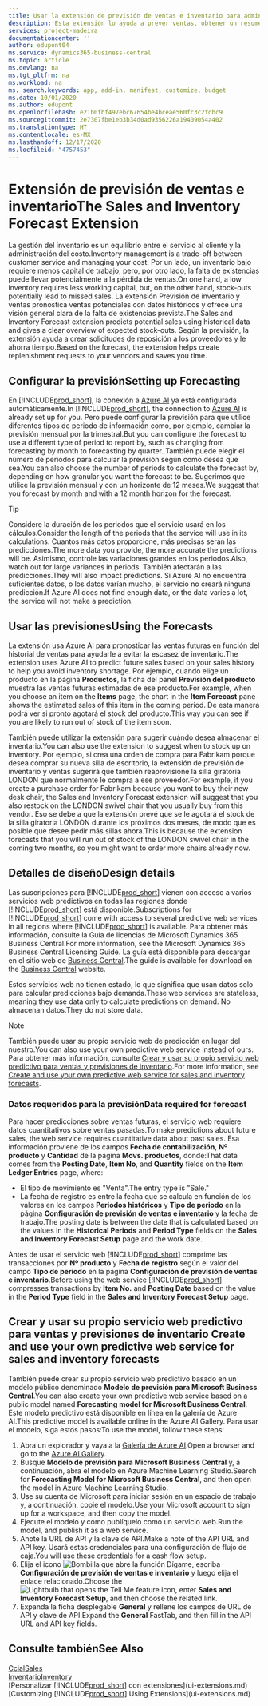 ```yaml
---
title: Usar la extensión de previsión de ventas e inventario para administrar el inventario | Documentos de Microsoft
description: Esta extensión lo ayuda a prever ventas, obtener un resumen claro de la falta de stock prevista e, incluso, lo ayuda a crear solicitudes de reposición para proveedores.
services: project-madeira
documentationcenter: ''
author: edupont04
ms.service: dynamics365-business-central
ms.topic: article
ms.devlang: na
ms.tgt_pltfrm: na
ms.workload: na
ms. search.keywords: app, add-in, manifest, customize, budget
ms.date: 10/01/2020
ms.author: edupont
ms.openlocfilehash: e21b0fbf497ebc67654be4bceae560fc3c2fdbc9
ms.sourcegitcommit: 2e7307fbe1eb3b34d0ad9356226a19409054a402
ms.translationtype: HT
ms.contentlocale: es-MX
ms.lasthandoff: 12/17/2020
ms.locfileid: "4757453"
---
```

# <a name="the-sales-and-inventory-forecast-extension"></a><span data-ttu-id="90c80-103">Extensión de previsión de ventas e inventario</span><span class="sxs-lookup"><span data-stu-id="90c80-103">The Sales and Inventory Forecast Extension</span></span>
<span data-ttu-id="90c80-104">La gestión del inventario es un equilibrio entre el servicio al cliente y la administración del costo.</span><span class="sxs-lookup"><span data-stu-id="90c80-104">Inventory management is a trade-off between customer service and managing your cost.</span></span> <span data-ttu-id="90c80-105">Por un lado, un inventario bajo requiere menos capital de trabajo, pero, por otro lado, la falta de existencias puede llevar potencialmente a la pérdida de ventas.</span><span class="sxs-lookup"><span data-stu-id="90c80-105">On one hand, a low inventory requires less working capital, but, on the other hand, stock-outs potentially lead to missed sales.</span></span> <span data-ttu-id="90c80-106">La extensión Previsión de inventario y ventas pronostica ventas potenciales con datos históricos y ofrece una visión general clara de la falta de existencias prevista.</span><span class="sxs-lookup"><span data-stu-id="90c80-106">The Sales and Inventory Forecast extension predicts potential sales using historical data and gives a clear overview of expected stock-outs.</span></span> <span data-ttu-id="90c80-107">Según la previsión, la extensión ayuda a crear solicitudes de reposición a los proveedores y le ahorra tiempo.</span><span class="sxs-lookup"><span data-stu-id="90c80-107">Based on the forecast, the extension helps create replenishment requests to your vendors and saves you time.</span></span>  

## <a name="setting-up-forecasting"></a><span data-ttu-id="90c80-108">Configurar la previsión</span><span class="sxs-lookup"><span data-stu-id="90c80-108">Setting up Forecasting</span></span>
<span data-ttu-id="90c80-109">En [!INCLUDE[prod_short](includes/prod_short.md)], la conexión a [Azure AI](https://azure.microsoft.com/overview/ai-platform/) ya está configurada automáticamente.</span><span class="sxs-lookup"><span data-stu-id="90c80-109">In [!INCLUDE[prod_short](includes/prod_short.md)], the connection to [Azure AI](https://azure.microsoft.com/overview/ai-platform/) is already set up for you.</span></span> <span data-ttu-id="90c80-110">Pero puede configurar la previsión para que utilice diferentes tipos de periodo de información como, por ejemplo, cambiar la previsión mensual por la trimestral.</span><span class="sxs-lookup"><span data-stu-id="90c80-110">But you can configure the forecast to use a different type of period to report by, such as changing from forecasting by month to forecasting by quarter.</span></span> <span data-ttu-id="90c80-111">También puede elegir el número de periodos para calcular la previsión según como desea que sea.</span><span class="sxs-lookup"><span data-stu-id="90c80-111">You can also choose the number of periods to calculate the forecast by, depending on how granular you want the forecast to be.</span></span> <span data-ttu-id="90c80-112">Sugerimos que utilice la previsión mensual y con un horizonte de 12 meses.</span><span class="sxs-lookup"><span data-stu-id="90c80-112">We suggest that you forecast by month and with a 12 month horizon for the forecast.</span></span> 

> [!TIP]  
>   <span data-ttu-id="90c80-113">Considere la duración de los periodos que el servicio usará en los cálculos.</span><span class="sxs-lookup"><span data-stu-id="90c80-113">Consider the length of the periods that the service will use in its calculations.</span></span> <span data-ttu-id="90c80-114">Cuantos más datos proporcione, más precisas serán las predicciones.</span><span class="sxs-lookup"><span data-stu-id="90c80-114">The more data you provide, the more accurate the predictions will be.</span></span> <span data-ttu-id="90c80-115">Asimismo, controle las variaciones grandes en los periodos.</span><span class="sxs-lookup"><span data-stu-id="90c80-115">Also, watch out for large variances in periods.</span></span> <span data-ttu-id="90c80-116">También afectarán a las predicciones.</span><span class="sxs-lookup"><span data-stu-id="90c80-116">They will also impact predictions.</span></span> <span data-ttu-id="90c80-117">Si Azure AI no encuentra suficientes datos, o los datos varían mucho, el servicio no creará ninguna predicción.</span><span class="sxs-lookup"><span data-stu-id="90c80-117">If Azure AI does not find enough data, or the data varies a lot, the service will not make a prediction.</span></span>

## <a name="using-the-forecasts"></a><span data-ttu-id="90c80-118">Usar las previsiones</span><span class="sxs-lookup"><span data-stu-id="90c80-118">Using the Forecasts</span></span>
<span data-ttu-id="90c80-119">La extensión usa Azure AI para pronosticar las ventas futuras en función del historial de ventas para ayudarle a evitar la escasez de inventario.</span><span class="sxs-lookup"><span data-stu-id="90c80-119">The extension uses Azure AI to predict future sales based on your sales history to help you avoid inventory shortage.</span></span> <span data-ttu-id="90c80-120">Por ejemplo, cuando elige un producto en la página **Productos**, la ficha del panel **Previsión del producto** muestra las ventas futuras estimadas de ese producto.</span><span class="sxs-lookup"><span data-stu-id="90c80-120">For example, when you choose an item on the **Items** page, the chart in the **Item Forecast** pane shows the estimated sales of this item in the coming period.</span></span> <span data-ttu-id="90c80-121">De esta manera podrá ver si pronto agotará el stock del producto.</span><span class="sxs-lookup"><span data-stu-id="90c80-121">This way you can see if you are likely to run out of stock of the item soon.</span></span>  

<span data-ttu-id="90c80-122">También puede utilizar la extensión para sugerir cuándo desea almacenar el inventario.</span><span class="sxs-lookup"><span data-stu-id="90c80-122">You can also use the extension to suggest when to stock up on inventory.</span></span> <span data-ttu-id="90c80-123">Por ejemplo, si crea una orden de compra para Fabrikam porque desea comprar su nueva silla de escritorio, la extensión de previsión de inventario y ventas sugerirá que también reaprovisione la silla giratoria LONDON que normalmente le compra a ese proveedor.</span><span class="sxs-lookup"><span data-stu-id="90c80-123">For example, if you create a purchase order for Fabrikam because you want to buy their new desk chair, the Sales and Inventory Forecast extension will suggest that you also restock on the LONDON swivel chair that you usually buy from this vendor.</span></span> <span data-ttu-id="90c80-124">Eso se debe a que la extensión prevé que se le agotará el stock de la silla giratoria LONDON durante los próximos dos meses, de modo que es posible que desee pedir más sillas ahora.</span><span class="sxs-lookup"><span data-stu-id="90c80-124">This is because the extension forecasts that you will run out of stock of the LONDON swivel chair in the coming two months, so you might want to order more chairs already now.</span></span>  

## <a name="design-details"></a><span data-ttu-id="90c80-125">Detalles de diseño</span><span class="sxs-lookup"><span data-stu-id="90c80-125">Design details</span></span>
<span data-ttu-id="90c80-126">Las suscripciones para [!INCLUDE[prod_short](includes/prod_short.md)] vienen con acceso a varios servicios web predictivos en todas las regiones donde [!INCLUDE[prod_short](includes/prod_short.md)] está disponible.</span><span class="sxs-lookup"><span data-stu-id="90c80-126">Subscriptions for [!INCLUDE[prod_short](includes/prod_short.md)] come with access to several predictive web services in all regions where [!INCLUDE[prod_short](includes/prod_short.md)] is available.</span></span> <span data-ttu-id="90c80-127">Para obtener más información, consulte la Guía de licencias de Microsoft Dynamics 365 Business Central.</span><span class="sxs-lookup"><span data-stu-id="90c80-127">For more information, see the Microsoft Dynamics 365 Business Central Licensing Guide.</span></span> <span data-ttu-id="90c80-128">La guía está disponible para descargar en el sitio web de [Business Central](https://dynamics.microsoft.com/en-us/business-central/overview/).</span><span class="sxs-lookup"><span data-stu-id="90c80-128">The guide is available for download on the [Business Central](https://dynamics.microsoft.com/en-us/business-central/overview/) website.</span></span> 

<span data-ttu-id="90c80-129">Estos servicios web no tienen estado, lo que significa que usan datos solo para calcular predicciones bajo demanda.</span><span class="sxs-lookup"><span data-stu-id="90c80-129">These web services are stateless, meaning they use data only to calculate predictions on demand.</span></span> <span data-ttu-id="90c80-130">No almacenan datos.</span><span class="sxs-lookup"><span data-stu-id="90c80-130">They do not store data.</span></span>

> [!NOTE]  
>   <span data-ttu-id="90c80-131">También puede usar su propio servicio web de predicción en lugar del nuestro.</span><span class="sxs-lookup"><span data-stu-id="90c80-131">You can also use your own predictive web service instead of ours.</span></span> <span data-ttu-id="90c80-132">Para obtener más información, consulte [Crear y usar su propio servicio web predictivo para ventas y previsiones de inventario](#AnchorText).</span><span class="sxs-lookup"><span data-stu-id="90c80-132">For more information, see [Create and use your own predictive web service for sales and inventory forecasts](#AnchorText).</span></span> 

### <a name="data-required-for-forecast"></a><span data-ttu-id="90c80-133">Datos requeridos para la previsión</span><span class="sxs-lookup"><span data-stu-id="90c80-133">Data required for forecast</span></span>
<span data-ttu-id="90c80-134">Para hacer predicciones sobre ventas futuras, el servicio web requiere datos cuantitativos sobre ventas pasadas.</span><span class="sxs-lookup"><span data-stu-id="90c80-134">To make predictions about future sales, the web service requires quantitative data about past sales.</span></span> <span data-ttu-id="90c80-135">Esa información proviene de los campos **Fecha de contabilización**, **Nº producto** y **Cantidad** de la página **Movs. productos**, donde:</span><span class="sxs-lookup"><span data-stu-id="90c80-135">That data comes from the **Posting Date**, **Item No**, and **Quantity** fields on the **Item Ledger Entries** page, where:</span></span>
-    <span data-ttu-id="90c80-136">El tipo de movimiento es "Venta".</span><span class="sxs-lookup"><span data-stu-id="90c80-136">The entry type is "Sale."</span></span>
- <span data-ttu-id="90c80-137">La fecha de registro es entre la fecha que se calcula en función de los valores en los campos **Periodos históricos** y **Tipo de periodo** en la página **Configuración de previsión de ventas e inventario** y la fecha de trabajo.</span><span class="sxs-lookup"><span data-stu-id="90c80-137">The posting date is between the date that is calculated based on the values in the **Historical Periods** and **Period Type** fields on the **Sales and Inventory Forecast Setup** page and the work date.</span></span>

<span data-ttu-id="90c80-138">Antes de usar el servicio web [!INCLUDE[prod_short](includes/prod_short.md)] comprime las transacciones por **Nº producto** y **Fecha de registro** según el valor del campo **Tipo de periodo** en la página **Configuración de previsión de ventas e inventario**.</span><span class="sxs-lookup"><span data-stu-id="90c80-138">Before using the web service [!INCLUDE[prod_short](includes/prod_short.md)] compresses transactions by **Item No.** and **Posting Date** based on the value in the **Period Type** field in the **Sales and Inventory Forecast Setup** page.</span></span>

## <a name="create-and-use-your-own-predictive-web-service-for-sales-and-inventory-forecasts"></a><span data-ttu-id="90c80-139"><a name="AnchorText"> </a>Crear y usar su propio servicio web predictivo para ventas y previsiones de inventario</span><span class="sxs-lookup"><span data-stu-id="90c80-139"><a name="AnchorText"> </a>Create and use your own predictive web service for sales and inventory forecasts</span></span>
<span data-ttu-id="90c80-140">También puede crear su propio servicio web predictivo basado en un modelo público denominado **Modelo de previsión para Microsoft Business Central**.</span><span class="sxs-lookup"><span data-stu-id="90c80-140">You can also create your own predictive web service based on a public model named **Forecasting model for Microsoft Business Central**.</span></span> <span data-ttu-id="90c80-141">Este modelo predictivo está disponible en línea en la galería de Azure AI.</span><span class="sxs-lookup"><span data-stu-id="90c80-141">This predictive model is available online in the Azure AI Gallery.</span></span> <span data-ttu-id="90c80-142">Para usar el modelo, siga estos pasos:</span><span class="sxs-lookup"><span data-stu-id="90c80-142">To use the model, follow these steps:</span></span>  

1. <span data-ttu-id="90c80-143">Abra un explorador y vaya a la [Galería de Azure AI](https://go.microsoft.com/fwlink/?linkid=828352).</span><span class="sxs-lookup"><span data-stu-id="90c80-143">Open a browser and go to the [Azure AI Gallery](https://go.microsoft.com/fwlink/?linkid=828352).</span></span>  
2. <span data-ttu-id="90c80-144">Busque **Modelo de previsión para Microsoft Business Central** y, a continuación, abra el modelo en Azure Machine Learning Studio.</span><span class="sxs-lookup"><span data-stu-id="90c80-144">Search for **Forecasting Model for Microsoft Business Central**, and then open the model in Azure Machine Learning Studio.</span></span>  
3. <span data-ttu-id="90c80-145">Use su cuenta de Microsoft para iniciar sesión en un espacio de trabajo y, a continuación, copie el modelo.</span><span class="sxs-lookup"><span data-stu-id="90c80-145">Use your Microsoft account to sign up for a workspace, and then copy the model.</span></span>  
4. <span data-ttu-id="90c80-146">Ejecute el modelo y como publíquelo como un servicio web.</span><span class="sxs-lookup"><span data-stu-id="90c80-146">Run the model, and publish it as a web service.</span></span>  
5. <span data-ttu-id="90c80-147">Anote la URL de API y la clave de API.</span><span class="sxs-lookup"><span data-stu-id="90c80-147">Make a note of the API URL and API key.</span></span> <span data-ttu-id="90c80-148">Usará estas credenciales para una configuración de flujo de caja.</span><span class="sxs-lookup"><span data-stu-id="90c80-148">You will use these credentials for a cash flow setup.</span></span>  
6. <span data-ttu-id="90c80-149">Elija el icono ![Bombilla que abre la función Dígame](media/ui-search/search_small.png "Dígame qué desea hacer"), escriba **Configuración de previsión de ventas e inventario** y luego elija el enlace relacionado.</span><span class="sxs-lookup"><span data-stu-id="90c80-149">Choose the ![Lightbulb that opens the Tell Me feature](media/ui-search/search_small.png "Tell me what you want to do") icon, enter **Sales and Inventory Forecast Setup**, and then choose the related link.</span></span>  
7. <span data-ttu-id="90c80-150">Expanda la ficha desplegable **General** y rellene los campos de URL de API y clave de API.</span><span class="sxs-lookup"><span data-stu-id="90c80-150">Expand the **General** FastTab, and then fill in the API URL and API key fields.</span></span>  


## <a name="see-also"></a><span data-ttu-id="90c80-151">Consulte también</span><span class="sxs-lookup"><span data-stu-id="90c80-151">See Also</span></span>
[<span data-ttu-id="90c80-152">Ccial</span><span class="sxs-lookup"><span data-stu-id="90c80-152">Sales</span></span>](sales-manage-sales.md)  
[<span data-ttu-id="90c80-153">Inventario</span><span class="sxs-lookup"><span data-stu-id="90c80-153">Inventory</span></span>](inventory-manage-inventory.md)  
<span data-ttu-id="90c80-154">[Personalizar [!INCLUDE[prod_short](includes/prod_short.md)] con extensiones](ui-extensions.md)</span><span class="sxs-lookup"><span data-stu-id="90c80-154">[Customizing [!INCLUDE[prod_short](includes/prod_short.md)] Using Extensions](ui-extensions.md)</span></span>  
